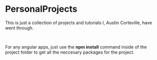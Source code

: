 # PersonalProjects

This is just a collection of projects and tutorials I, Austin Corteville, have went through.

<br>

For any angular apps, just use the **npm install** command inside of the project folder to get all the neccesary packages for the project.
